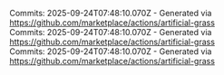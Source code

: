 Commits: 2025-09-24T07:48:10.070Z - Generated via https://github.com/marketplace/actions/artificial-grass
<br>
Commits: 2025-09-24T07:48:10.070Z - Generated via https://github.com/marketplace/actions/artificial-grass
<br>
Commits: 2025-09-24T07:48:10.070Z - Generated via https://github.com/marketplace/actions/artificial-grass
<br>
